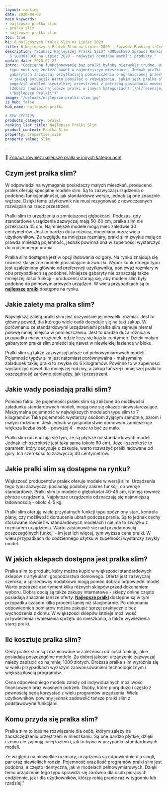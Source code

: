 ```yaml
---
layout: ranking
date: 2020-04-02
main_keywords:
- najlepsza pralka slim
- pralka slim
- najlepsze pralki slim
toc: true
h1: 6 Najlepszych Pralek Slim na Lipiec 2020
title: 6 Najlepszych Pralek Slim na Lipiec 2020 | Sprawdź Ranking i Ceny
description: "Szukasz Najlepszej Pralki Slim? \U0001F50D Sprawdź Ranking Pralek TOP
  6 \U0001F3C6 na Lipiec 2020 - najwyżej oceniane marki i produkty."
update_date: 2020-07-27
intro: "Codzienne funkcjonowanie bez pralki byłoby niezwykle trudne. Urządzenie tego
  typu musi się znaleźć nawet w najmniejszym mieszkaniu. Jednak pralki o standardowych
  gabarytach zazwyczaj przytłaczają pomieszczenia o ograniczonej przestrzeni. Co zrobić
  w takiej sytuacji? Warto pomyśleć o rozwiązaniu, jakim jest pralka slim. To pozwala
  pogodzić problem niewielkiej przestrzeni z potrzebą posiadania nowoczesnego sprzętu.\n\n\U0001F30A
  [Zobacz również najlepsze pralki w innych kategoriach!](/pl/recenzje/najlepsze-pralki.html
  \"Najlepsze Pralki\")"
image: "/uploads/najlepsze-pralki-slim.jpg"
is_hub: false
hub_name: najlepsze-pralki

# NEW SECTION
products_category: pralki
ranking_list_title: Najlepsze Pralki Slim
product_context: Pralka Slim
property: properties.size
property_value: Slim

---
```

🌊 [Zobacz również najlepsze pralki w innych kategoriach!](/pl/recenzje/najlepsze-pralki.html "Najlepsze Pralki")

## Czym jest pralka slim?

W odpowiedzi na wymagania posiadaczy małych mieszkań, producenci pralek oferują specjalne modele slim. Są to zazwyczaj urządzenia o podobnej funkcjonalności, jak standardowe wersje, jednak są one znacznie węższe. Dzięki temu użytkownik nie musi rezygnować z nowoczesnych rozwiązań na rzecz przestrzeni.

Pralki slim to urządzenia o zmniejszonej głębokości. Podczas, gdy standardowe urządzenia zazwyczaj mają 50-60 cm, pralka slim nie przekracza 45 cm. Najmniejsze modele mogą mieć zaledwie 30 centymetrów. Jest to bardzo duża różnica, doceniana przez wielu użytkowników. Ze względu na mniejsze rozmiary, pralki slim zwykle mają co prawda mniejszą pojemność, jednak powinna ona w zupełności wystarczyć do codziennego prania.

Pralka slim dostępna jest w opcji ładowania od góry. Na rynku znajdują się również klasyczne modele posiadające drzwiczki. Wybór konkretnego typu jest uzależniony głównie od preferencji użytkownika, ponieważ rozmiary w obu przypadkach są podobne. Mniejsze gabaryty nie oznaczają także mniejszej ilości funkcji - producenci starają się, aby modele slim były podobne do pełnowymiarowych urządzeń. W wielu przypadkach są to [**najlepsze pralki**](/pl/recenzje/najlepsze-pralki "Najlepsze Pralki") dostępne na rynku.

## Jakie zalety ma pralka slim?

Największą zaletą pralki slim jest oczywiście jej niewielki rozmiar. Jest to główny powód, dla którego wiele osób decyduje się na taki zakup. W porównaniu ze standardowymi urządzeniami pralka slim zajmuje niemal połowę mniej miejsca w pomieszczeniu. Jest to bardzo duża różnica w przypadku małych łazienek, gdzie liczy się każdy centymetr. Dzięki małym gabarytom pralka slim zmieści się nawet w niewielkiej łazience w bloku.

Pralki slim są także zazwyczaj tańsze od pełnowymiarowych modeli. Pojemność typów slim jest natomiast porównywalna - maksymalny załadunek takiej pralki to zwykle do 6 kilogramów. Powinno to w zupełności wystarczyć nawet dla mniejszej rodziny, a zakup tańszej i mniejszej pralki to oszczędność zarówno pieniędzy, jak i przestrzeni.

## Jakie wady posiadają pralki slim?

Pomimo faktu, że pojemności pralek slim są zbliżone do możliwości załadunku standardowych modeli, mogą one się okazać niewystarczające. Maksymalna pojemność w największych modelach typu slim to 7 kilogramów. Taka pojemność wystarczy osobom żyjącym samotnie, parom i małym rodzinom. Jeśli jednak w gospodarstwie domowym zamieszkuje większa liczba osób - powyżej 4 - może to być za mało.

Pralki slim odznaczają się tym, że są płytsze od standardowych modeli. Jednak ich szerokość jest taka sama (około 60 cm). Jeżeli szerokość to parametr, który decyduje o zakupie, warto rozważyć pralki ładowane od góry. Ich szerokość to zazwyczaj 40 centymetrów.

## Jakie pralki slim są dostępne na rynku?

Większość producentów pralek oferuje modele w wersji slim. Urządzenia tego typu zazwyczaj posiadają podobny zakres funkcji, co wersje standardowe. Pralki slim to modele o głębokości 40-45 cm, istnieją również płytsze urządzenia. Najpłytsze urządzenia odznaczają się najmniejszą ładownością - około 4-5 kg.

Pralki slim oferują wiele przydatnych funkcji typu opóźniony start, kontrola piany, czy możliwość dorzucenia ubrań podczas prania. Są to jednak cechy stosowane również w standardowych modelach i nie ma to związku z rozmiarem urządzenia. Warto zastanowić się nad przydatnością poszczególnych funkcji - im jest ich więcej, tym wyższa cena pralki. W wielu przypadkach do codziennego użytku w zupełności wystarczy zwykły model.

## W jakich sklepach dostępna jest pralka slim?

Pralka slim to produkt, który można kupić w większości standardowych sklepów z artykułami gospodarstwa domowego. Oferta jest zazwyczaj szeroka, a sprzedawcy dodatkowo mogą pomóc dobrać odpowiedni model. Warto przejrzeć asortyment kilku różnych sklepów przed dokonaniem wyboru. Dobrą opcją są także zakupy internetowe - sklepy online często posiadają znacznie tańsze oferty. [**Najlepsze pralki**](/pl/recenzje/najlepsze-pralki "Najlepsze Pralki") dostępne są w tym przypadku czasem kilka procent taniej niż stacjonarnie. Po dokonaniu odpowiednich pomiarów można zakupić sprzęt praktycznie bez wychodzenia z domu. W większości sklepów istnieje możliwość przywiezienia i wniesienia sprzętu do mieszkania, a także wywiezienia starej pralki.

## Ile kosztuje pralka slim?

Ceny pralek slim są zróżnicowane w zależności od ilości funkcji, jakie posiadają poszczególne modele. Za dobrej jakości urządzenie zazwyczaj należy zapłacić co najmniej 1000 złotych. Droższa pralka slim wyróżnia się w wielu przypadkach wyższym zaawansowaniem technologicznym i większą ilością programów.

Cena odpowiedniego modelu zależy od indywidualnych możliwości finansowych oraz własnych potrzeb. Osoby, które piorą dużo i często z pewnością będą korzystać z wielu programów urządzenia. Wielu użytkowników powinny jednak zadowolić tańsze pralki slim z podstawowymi funkcjami.

## Komu przyda się pralka slim?

Pralka slim to idealne rozwiązanie dla osób, którym zależy na zaoszczędzeniu przestrzeni w mieszkaniu. Są one bardzo płytkie, dzięki czemu nie zajmują całej łazienki, jak to bywa w przypadku standardowych modeli.

Ze względu na niewielkie rozmiary, urządzenia są odpowiednie dla singli, par oraz niewielkich rodzin. Pojemność oraz ilość programów pralki slim jest podobna, a często identyczna, jak w modelach pełnowymiarowych. Dzięki temu urządzenie tego typu sprawdzi się zarówno dla osób piorących codziennie, jak i dla użytkowników, którzy robią pranie raz w tygodniu lub rzadziej."